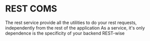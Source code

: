 # REST COMS

The rest service provide all the utilities to do your rest requests, independently from the rest of the application
As a service, it's only dependence is the specificity of your backend REST-wise

